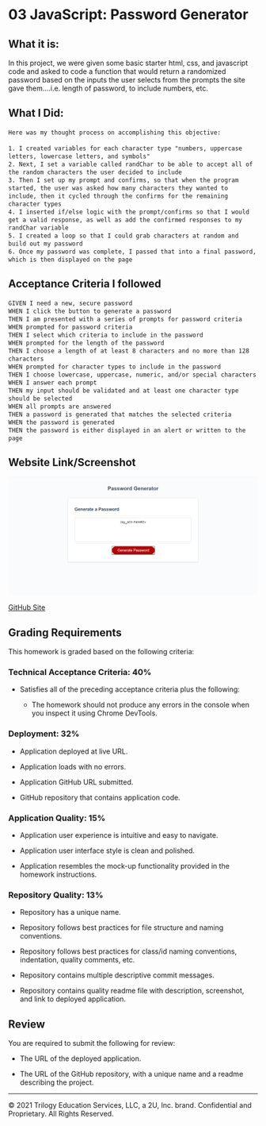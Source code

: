 # 03 JavaScript: Password Generator

## What it is:

In this project, we were given some basic starter html, css, and javascript code and asked to code a function that would return a randomized password based on the inputs the user selects from the prompts the site gave them....i.e. length of password, to include numbers, etc.

## What I Did:

```
Here was my thought process on accomplishing this objective:

1. I created variables for each character type "numbers, uppercase letters, lowercase letters, and symbols"
2. Next, I set a variable called randChar to be able to accept all of the random characters the user decided to include
3. Then I set up my prompt and confirms, so that when the program started, the user was asked how many characters they wanted to include, then it cycled through the confirms for the remaining character types
4. I inserted if/else logic with the prompt/confirms so that I would get a valid response, as well as add the confirmed responses to my randChar variable
5. I created a loop so that I could grab characters at random and build out my password
6. Once my password was complete, I passed that into a final password, which is then displayed on the page
```

## Acceptance Criteria I followed

```
GIVEN I need a new, secure password
WHEN I click the button to generate a password
THEN I am presented with a series of prompts for password criteria
WHEN prompted for password criteria
THEN I select which criteria to include in the password
WHEN prompted for the length of the password
THEN I choose a length of at least 8 characters and no more than 128 characters
WHEN prompted for character types to include in the password
THEN I choose lowercase, uppercase, numeric, and/or special characters
WHEN I answer each prompt
THEN my input should be validated and at least one character type should be selected
WHEN all prompts are answered
THEN a password is generated that matches the selected criteria
WHEN the password is generated
THEN the password is either displayed in an alert or written to the page
```

## Website Link/Screenshot

![My Password Generator](./assets/images/finished_product_casey.png)

[GitHub Site](https://cloud3118.github.io/homework3-passwordgenerator/)

## Grading Requirements

This homework is graded based on the following criteria: 

### Technical Acceptance Criteria: 40%

* Satisfies all of the preceding acceptance criteria plus the following:

  * The homework should not produce any errors in the console when you inspect it using Chrome DevTools.

### Deployment: 32%

* Application deployed at live URL.

* Application loads with no errors.

* Application GitHub URL submitted.

* GitHub repository that contains application code.

### Application Quality: 15%

* Application user experience is intuitive and easy to navigate.

* Application user interface style is clean and polished.

* Application resembles the mock-up functionality provided in the homework instructions.

### Repository Quality: 13%

* Repository has a unique name.

* Repository follows best practices for file structure and naming conventions.

* Repository follows best practices for class/id naming conventions, indentation, quality comments, etc.

* Repository contains multiple descriptive commit messages.

* Repository contains quality readme file with description, screenshot, and link to deployed application.

## Review

You are required to submit the following for review:

* The URL of the deployed application.

* The URL of the GitHub repository, with a unique name and a readme describing the project.

- - -
© 2021 Trilogy Education Services, LLC, a 2U, Inc. brand. Confidential and Proprietary. All Rights Reserved.
